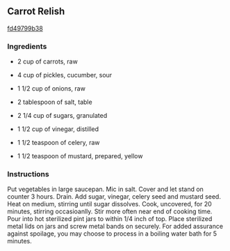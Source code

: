 ## Carrot Relish

[fd49799b38](http://www.food.com/recipe/carrot-relish-326050)

### Ingredients

 - 2 cup of carrots, raw

 - 4 cup of pickles, cucumber, sour

 - 1 1/2 cup of onions, raw

 - 2 tablespoon of salt, table

 - 2 1/4 cup of sugars, granulated

 - 1 1/2 cup of vinegar, distilled

 - 1 1/2 teaspoon of celery, raw

 - 1 1/2 teaspoon of mustard, prepared, yellow

### Instructions

Put vegetables in large saucepan. Mic in salt. Cover and let stand on counter 3 hours. Drain. Add sugar, vinegar, celery seed and mustard seed. Heat on medium, stirring until sugar dissolves. Cook, uncovered, for 20 minutes, stirring occasioanlly. Stir more often near end of cooking time. Pour into hot sterilized pint jars to within 1/4 inch of top. Place sterilized metal lids on jars and screw metal bands on securely. For added assurance against spoilage, you may choose to process in a boiling water bath for 5 minutes.